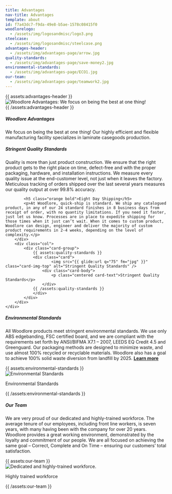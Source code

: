 ```yaml
---
title: Advantages
nav-title: Advantages
template: about
id: f7a43dc7-f9da-49e8-b5ae-1578c08415f0
woodlorelogo:
  - /assets/img/logosandmisc/logo3.png
steelcase:
  - /assets/img/logosandmisc/steelcase.png
advantages-header:
  - /assets/img/advantages-page/arrow.jpg
quality-standards:
  - /assets/img/advantages-page/save-money2.jpg
environmental-standards:
  - /assets/img/advantages-page/ECO1.jpg
our-team:
  - /assets/img/advantages-page/teamwork2.jpg
---
```

<div class="block">
    <div class="row">
        {{ assets:advantages-header }}
            <div class="col">
                <img src="{{ glide:url q="75" fm="jpg" }}" class="large-image" alt="Woodlore Advantages: We focus on being the best at one thing!"/>
            </div>
        {{ /assets:advantages-header }}
    </div>
</div>
<div class="block">
    <h5 class="orange bold">Woodlore Advantages</h5>
    <p>We focus on being the best at one thing! Our highly efficient and flexible manufacturing facility specializes in laminate casegoods production.</p>
</div>
<div id="dropBelow" class="block">
    <div class="row aligner">
        <div class="col">
            <h5 class="orange bold">Stringent Quality Standards</h5>
            <p>Quality is more than just product construction. We ensure that the right product gets to the right place on time, defect-free and with the proper packaging, hardware, and installation instructions. We measure every quality issue at the end-customer level, not just when it leaves the factory. Meticulous tracking of orders shipped over the last several years measures our quality output at over 99.8% accuracy.</p>

            <h5 class="orange bold">Eight Day Shipping</h5>
            <p>At Woodlore, quick-ship is standard. We ship any catalogued product, in any of our 24 standard finishes in 8 business days from receipt of order, with no quantity limitations. If you need it faster, just let us know. Processes are in place to expedite shipping for those times when it just can’t wait. When it comes to custom product, Woodlore can design, engineer and deliver the majority of custom product requirements in 2-4 weeks, depending on the level of complexity.</p>
        </div>
        <div class="col">
            <div class="card-group">
                {{ assets:quality-standards }}
                <div class="card">
                        <img src="{{ glide:url q="75" fm="jpg" }}" class="card-img-top" alt="Stringent Quality Standards" />
                    <div class="card-body">
                        <p class="centered card-text">Stringent Quality Standards</p>
                    </div>
                {{ /assets:quality-standards }}
                </div>
            </div>
        </div>
    </div>
</div>
<div id="dropBelow" class="block">
    <div class="row aligner">
        <div class="col">
            <h5 class="orange bold">Environmental Standards</h5>
            <p>All Woodlore products meet stringent environmental standards. We use only ABS edgebanding, FSC certified board, and we are compliant with the requirements set forth by ANSI/BIFMA X7.1 – 2007, LEEDS EQ Credit 4.5 and Greenguard. Our packaging methods are designed to minimize waste, and use almost 100% recycled or recyclable materials. Woodlore also has a goal to achieve 100% solid waste diversion from landfill by 2025. <a href="/about/sustainability"><strong class="dgreen bold">Learn more</strong></a></p>
        </div>
        <div class="col">
            <div class="card-group">
                {{ assets:environmental-standards }}
                    <div class="card">
                        <img src="{{ glide:url q="75" fm="jpg" }}" class="card-img-top" alt="Environmental Standards"/>
                    <div class="card-body">
                        <p class="centered card-text">Environmental Standards</p>
                    </div>
                {{ /assets:environmental-standards }}
                </div>
            </div>
        </div>
    </div>
</div>


<div id="dropBelow" class="block">
    <div class="row aligner">
        <div class="col">
            <h5 class="orange bold">Our Team</h5>
            <p>We are very proud of our dedicated and highly-trained workforce. The average tenure of our employees, including front line workers, is seven years, with many having been with the company for over 20 years. Woodlore provides a great working environment, demonstrated by the loyalty and commitment of our people. We are all focused on achieving the same goal – Correct, Complete and On Time – ensuring our customers’ total satisfaction.</p>
        </div>
        <div class="col">
            <div class="card-group">
                {{ assets:our-team }}
                <div class="card">
                    <img src="{{ glide:url q="75" fm="jpg" }}" class="card-img-top" alt="Dedicated and highly-trained workforce."/>
                    <div class="card-body">
                        <p class="centered card-text">Highly trained workforce</p>
                    </div>
                {{ /assets:our-team }}
                </div>
            </div>
        </div>
    </div>
</div>
